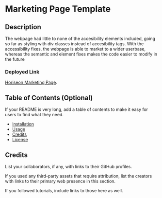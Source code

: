 # Marketing Page Template 

## Description

The webpage had little to none of the accesibility elements included, going so far as styling with div classes instead of accesibility tags. With the accessibility fixes, the webpage is able to market to a wider userbase, whereas the semantic and element fixes makes the code easier to modify in the future

### Deployed Link

 [Horiseon Marketing Page](Placeholder).




## Table of Contents (Optional)

If your README is very long, add a table of contents to make it easy for users to find what they need.

* [Installation](#installation)
* [Usage](#usage)
* [Credits](#credits)
* [License](#license)



## Credits

List your collaborators, if any, with links to their GitHub profiles.

If you used any third-party assets that require attribution, list the creators with links to their primary web presence in this section.

If you followed tutorials, include links to those here as well.

